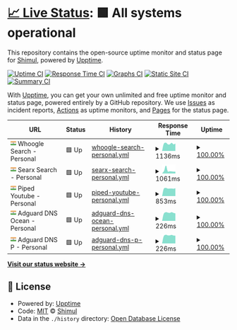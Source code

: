 # [📈 Live Status](https://status.shimul.me): <!--live status--> **🟩 All systems operational**

This repository contains the open-source uptime monitor and status page for [Shimul](https://status.shimul.me), powered by [Upptime](https://github.com/upptime/upptime).

[![Uptime CI](https://github.com/shimuldn/upptime-personal/workflows/Uptime%20CI/badge.svg)](https://github.com/shimuldn/upptime-personal/actions?query=workflow%3A%22Uptime+CI%22)
[![Response Time CI](https://github.com/shimuldn/upptime-personal/workflows/Response%20Time%20CI/badge.svg)](https://github.com/shimuldn/upptime-personal/actions?query=workflow%3A%22Response+Time+CI%22)
[![Graphs CI](https://github.com/shimuldn/upptime-personal/workflows/Graphs%20CI/badge.svg)](https://github.com/shimuldn/upptime-personal/actions?query=workflow%3A%22Graphs+CI%22)
[![Static Site CI](https://github.com/shimuldn/upptime-personal/workflows/Static%20Site%20CI/badge.svg)](https://github.com/shimuldn/upptime-personal/actions?query=workflow%3A%22Static+Site+CI%22)
[![Summary CI](https://github.com/shimuldn/upptime-personal/workflows/Summary%20CI/badge.svg)](https://github.com/shimuldn/upptime-personal/actions?query=workflow%3A%22Summary+CI%22)

With [Upptime](https://upptime.js.org), you can get your own unlimited and free uptime monitor and status page, powered entirely by a GitHub repository. We use [Issues](https://github.com/shimuldn/upptime-personal/issues) as incident reports, [Actions](https://github.com/shimuldn/upptime-personal/actions) as uptime monitors, and [Pages](https://status.shimul.me) for the status page.

<!--start: status pages-->
<!-- This summary is generated by Upptime (https://github.com/upptime/upptime) -->
<!-- Do not edit this manually, your changes will be overwritten -->
<!-- prettier-ignore -->
| URL | Status | History | Response Time | Uptime |
| --- | ------ | ------- | ------------- | ------ |
| <img alt="" src="https://raw.githubusercontent.com/kreativekorp/vexillo/master/artwork/vexillo/pvb160/in.png" height="13"> Whoogle Search - Personal | 🟩 Up | [whoogle-search-personal.yml](https://github.com/shimuldn/upptime-personal/commits/HEAD/history/whoogle-search-personal.yml) | <details><summary><img alt="Response time graph" src="./graphs/whoogle-search-personal/response-time-week.png" height="20"> 1136ms</summary><br><a href="https://status.shimul.me/history/whoogle-search-personal"><img alt="Response time 1146" src="https://img.shields.io/endpoint?url=https%3A%2F%2Fraw.githubusercontent.com%2Fshimuldn%2Fupptime-personal%2FHEAD%2Fapi%2Fwhoogle-search-personal%2Fresponse-time.json"></a><br><a href="https://status.shimul.me/history/whoogle-search-personal"><img alt="24-hour response time 1173" src="https://img.shields.io/endpoint?url=https%3A%2F%2Fraw.githubusercontent.com%2Fshimuldn%2Fupptime-personal%2FHEAD%2Fapi%2Fwhoogle-search-personal%2Fresponse-time-day.json"></a><br><a href="https://status.shimul.me/history/whoogle-search-personal"><img alt="7-day response time 1136" src="https://img.shields.io/endpoint?url=https%3A%2F%2Fraw.githubusercontent.com%2Fshimuldn%2Fupptime-personal%2FHEAD%2Fapi%2Fwhoogle-search-personal%2Fresponse-time-week.json"></a><br><a href="https://status.shimul.me/history/whoogle-search-personal"><img alt="30-day response time 1189" src="https://img.shields.io/endpoint?url=https%3A%2F%2Fraw.githubusercontent.com%2Fshimuldn%2Fupptime-personal%2FHEAD%2Fapi%2Fwhoogle-search-personal%2Fresponse-time-month.json"></a><br><a href="https://status.shimul.me/history/whoogle-search-personal"><img alt="1-year response time 1146" src="https://img.shields.io/endpoint?url=https%3A%2F%2Fraw.githubusercontent.com%2Fshimuldn%2Fupptime-personal%2FHEAD%2Fapi%2Fwhoogle-search-personal%2Fresponse-time-year.json"></a></details> | <details><summary><a href="https://status.shimul.me/history/whoogle-search-personal">100.00%</a></summary><a href="https://status.shimul.me/history/whoogle-search-personal"><img alt="All-time uptime 100.00%" src="https://img.shields.io/endpoint?url=https%3A%2F%2Fraw.githubusercontent.com%2Fshimuldn%2Fupptime-personal%2FHEAD%2Fapi%2Fwhoogle-search-personal%2Fuptime.json"></a><br><a href="https://status.shimul.me/history/whoogle-search-personal"><img alt="24-hour uptime 100.00%" src="https://img.shields.io/endpoint?url=https%3A%2F%2Fraw.githubusercontent.com%2Fshimuldn%2Fupptime-personal%2FHEAD%2Fapi%2Fwhoogle-search-personal%2Fuptime-day.json"></a><br><a href="https://status.shimul.me/history/whoogle-search-personal"><img alt="7-day uptime 100.00%" src="https://img.shields.io/endpoint?url=https%3A%2F%2Fraw.githubusercontent.com%2Fshimuldn%2Fupptime-personal%2FHEAD%2Fapi%2Fwhoogle-search-personal%2Fuptime-week.json"></a><br><a href="https://status.shimul.me/history/whoogle-search-personal"><img alt="30-day uptime 100.00%" src="https://img.shields.io/endpoint?url=https%3A%2F%2Fraw.githubusercontent.com%2Fshimuldn%2Fupptime-personal%2FHEAD%2Fapi%2Fwhoogle-search-personal%2Fuptime-month.json"></a><br><a href="https://status.shimul.me/history/whoogle-search-personal"><img alt="1-year uptime 100.00%" src="https://img.shields.io/endpoint?url=https%3A%2F%2Fraw.githubusercontent.com%2Fshimuldn%2Fupptime-personal%2FHEAD%2Fapi%2Fwhoogle-search-personal%2Fuptime-year.json"></a></details>
| <img alt="" src="https://raw.githubusercontent.com/kreativekorp/vexillo/master/artwork/vexillo/pvb160/in.png" height="13"> Searx Search - Personal | 🟩 Up | [searx-search-personal.yml](https://github.com/shimuldn/upptime-personal/commits/HEAD/history/searx-search-personal.yml) | <details><summary><img alt="Response time graph" src="./graphs/searx-search-personal/response-time-week.png" height="20"> 1061ms</summary><br><a href="https://status.shimul.me/history/searx-search-personal"><img alt="Response time 854" src="https://img.shields.io/endpoint?url=https%3A%2F%2Fraw.githubusercontent.com%2Fshimuldn%2Fupptime-personal%2FHEAD%2Fapi%2Fsearx-search-personal%2Fresponse-time.json"></a><br><a href="https://status.shimul.me/history/searx-search-personal"><img alt="24-hour response time 675" src="https://img.shields.io/endpoint?url=https%3A%2F%2Fraw.githubusercontent.com%2Fshimuldn%2Fupptime-personal%2FHEAD%2Fapi%2Fsearx-search-personal%2Fresponse-time-day.json"></a><br><a href="https://status.shimul.me/history/searx-search-personal"><img alt="7-day response time 1061" src="https://img.shields.io/endpoint?url=https%3A%2F%2Fraw.githubusercontent.com%2Fshimuldn%2Fupptime-personal%2FHEAD%2Fapi%2Fsearx-search-personal%2Fresponse-time-week.json"></a><br><a href="https://status.shimul.me/history/searx-search-personal"><img alt="30-day response time 881" src="https://img.shields.io/endpoint?url=https%3A%2F%2Fraw.githubusercontent.com%2Fshimuldn%2Fupptime-personal%2FHEAD%2Fapi%2Fsearx-search-personal%2Fresponse-time-month.json"></a><br><a href="https://status.shimul.me/history/searx-search-personal"><img alt="1-year response time 854" src="https://img.shields.io/endpoint?url=https%3A%2F%2Fraw.githubusercontent.com%2Fshimuldn%2Fupptime-personal%2FHEAD%2Fapi%2Fsearx-search-personal%2Fresponse-time-year.json"></a></details> | <details><summary><a href="https://status.shimul.me/history/searx-search-personal">100.00%</a></summary><a href="https://status.shimul.me/history/searx-search-personal"><img alt="All-time uptime 99.99%" src="https://img.shields.io/endpoint?url=https%3A%2F%2Fraw.githubusercontent.com%2Fshimuldn%2Fupptime-personal%2FHEAD%2Fapi%2Fsearx-search-personal%2Fuptime.json"></a><br><a href="https://status.shimul.me/history/searx-search-personal"><img alt="24-hour uptime 100.00%" src="https://img.shields.io/endpoint?url=https%3A%2F%2Fraw.githubusercontent.com%2Fshimuldn%2Fupptime-personal%2FHEAD%2Fapi%2Fsearx-search-personal%2Fuptime-day.json"></a><br><a href="https://status.shimul.me/history/searx-search-personal"><img alt="7-day uptime 100.00%" src="https://img.shields.io/endpoint?url=https%3A%2F%2Fraw.githubusercontent.com%2Fshimuldn%2Fupptime-personal%2FHEAD%2Fapi%2Fsearx-search-personal%2Fuptime-week.json"></a><br><a href="https://status.shimul.me/history/searx-search-personal"><img alt="30-day uptime 100.00%" src="https://img.shields.io/endpoint?url=https%3A%2F%2Fraw.githubusercontent.com%2Fshimuldn%2Fupptime-personal%2FHEAD%2Fapi%2Fsearx-search-personal%2Fuptime-month.json"></a><br><a href="https://status.shimul.me/history/searx-search-personal"><img alt="1-year uptime 99.99%" src="https://img.shields.io/endpoint?url=https%3A%2F%2Fraw.githubusercontent.com%2Fshimuldn%2Fupptime-personal%2FHEAD%2Fapi%2Fsearx-search-personal%2Fuptime-year.json"></a></details>
| <img alt="" src="https://raw.githubusercontent.com/kreativekorp/vexillo/master/artwork/vexillo/pvb160/in.png" height="13"> Piped Youtube - Personal | 🟩 Up | [piped-youtube-personal.yml](https://github.com/shimuldn/upptime-personal/commits/HEAD/history/piped-youtube-personal.yml) | <details><summary><img alt="Response time graph" src="./graphs/piped-youtube-personal/response-time-week.png" height="20"> 853ms</summary><br><a href="https://status.shimul.me/history/piped-youtube-personal"><img alt="Response time 750" src="https://img.shields.io/endpoint?url=https%3A%2F%2Fraw.githubusercontent.com%2Fshimuldn%2Fupptime-personal%2FHEAD%2Fapi%2Fpiped-youtube-personal%2Fresponse-time.json"></a><br><a href="https://status.shimul.me/history/piped-youtube-personal"><img alt="24-hour response time 865" src="https://img.shields.io/endpoint?url=https%3A%2F%2Fraw.githubusercontent.com%2Fshimuldn%2Fupptime-personal%2FHEAD%2Fapi%2Fpiped-youtube-personal%2Fresponse-time-day.json"></a><br><a href="https://status.shimul.me/history/piped-youtube-personal"><img alt="7-day response time 853" src="https://img.shields.io/endpoint?url=https%3A%2F%2Fraw.githubusercontent.com%2Fshimuldn%2Fupptime-personal%2FHEAD%2Fapi%2Fpiped-youtube-personal%2Fresponse-time-week.json"></a><br><a href="https://status.shimul.me/history/piped-youtube-personal"><img alt="30-day response time 857" src="https://img.shields.io/endpoint?url=https%3A%2F%2Fraw.githubusercontent.com%2Fshimuldn%2Fupptime-personal%2FHEAD%2Fapi%2Fpiped-youtube-personal%2Fresponse-time-month.json"></a><br><a href="https://status.shimul.me/history/piped-youtube-personal"><img alt="1-year response time 750" src="https://img.shields.io/endpoint?url=https%3A%2F%2Fraw.githubusercontent.com%2Fshimuldn%2Fupptime-personal%2FHEAD%2Fapi%2Fpiped-youtube-personal%2Fresponse-time-year.json"></a></details> | <details><summary><a href="https://status.shimul.me/history/piped-youtube-personal">100.00%</a></summary><a href="https://status.shimul.me/history/piped-youtube-personal"><img alt="All-time uptime 91.05%" src="https://img.shields.io/endpoint?url=https%3A%2F%2Fraw.githubusercontent.com%2Fshimuldn%2Fupptime-personal%2FHEAD%2Fapi%2Fpiped-youtube-personal%2Fuptime.json"></a><br><a href="https://status.shimul.me/history/piped-youtube-personal"><img alt="24-hour uptime 100.00%" src="https://img.shields.io/endpoint?url=https%3A%2F%2Fraw.githubusercontent.com%2Fshimuldn%2Fupptime-personal%2FHEAD%2Fapi%2Fpiped-youtube-personal%2Fuptime-day.json"></a><br><a href="https://status.shimul.me/history/piped-youtube-personal"><img alt="7-day uptime 100.00%" src="https://img.shields.io/endpoint?url=https%3A%2F%2Fraw.githubusercontent.com%2Fshimuldn%2Fupptime-personal%2FHEAD%2Fapi%2Fpiped-youtube-personal%2Fuptime-week.json"></a><br><a href="https://status.shimul.me/history/piped-youtube-personal"><img alt="30-day uptime 99.92%" src="https://img.shields.io/endpoint?url=https%3A%2F%2Fraw.githubusercontent.com%2Fshimuldn%2Fupptime-personal%2FHEAD%2Fapi%2Fpiped-youtube-personal%2Fuptime-month.json"></a><br><a href="https://status.shimul.me/history/piped-youtube-personal"><img alt="1-year uptime 91.05%" src="https://img.shields.io/endpoint?url=https%3A%2F%2Fraw.githubusercontent.com%2Fshimuldn%2Fupptime-personal%2FHEAD%2Fapi%2Fpiped-youtube-personal%2Fuptime-year.json"></a></details>
| <img alt="" src="https://raw.githubusercontent.com/kreativekorp/vexillo/master/artwork/vexillo/pvb160/in.png" height="13"> Adguard DNS Ocean - Personal | 🟩 Up | [adguard-dns-ocean-personal.yml](https://github.com/shimuldn/upptime-personal/commits/HEAD/history/adguard-dns-ocean-personal.yml) | <details><summary><img alt="Response time graph" src="./graphs/adguard-dns-ocean-personal/response-time-week.png" height="20"> 226ms</summary><br><a href="https://status.shimul.me/history/adguard-dns-ocean-personal"><img alt="Response time 224" src="https://img.shields.io/endpoint?url=https%3A%2F%2Fraw.githubusercontent.com%2Fshimuldn%2Fupptime-personal%2FHEAD%2Fapi%2Fadguard-dns-ocean-personal%2Fresponse-time.json"></a><br><a href="https://status.shimul.me/history/adguard-dns-ocean-personal"><img alt="24-hour response time 211" src="https://img.shields.io/endpoint?url=https%3A%2F%2Fraw.githubusercontent.com%2Fshimuldn%2Fupptime-personal%2FHEAD%2Fapi%2Fadguard-dns-ocean-personal%2Fresponse-time-day.json"></a><br><a href="https://status.shimul.me/history/adguard-dns-ocean-personal"><img alt="7-day response time 226" src="https://img.shields.io/endpoint?url=https%3A%2F%2Fraw.githubusercontent.com%2Fshimuldn%2Fupptime-personal%2FHEAD%2Fapi%2Fadguard-dns-ocean-personal%2Fresponse-time-week.json"></a><br><a href="https://status.shimul.me/history/adguard-dns-ocean-personal"><img alt="30-day response time 227" src="https://img.shields.io/endpoint?url=https%3A%2F%2Fraw.githubusercontent.com%2Fshimuldn%2Fupptime-personal%2FHEAD%2Fapi%2Fadguard-dns-ocean-personal%2Fresponse-time-month.json"></a><br><a href="https://status.shimul.me/history/adguard-dns-ocean-personal"><img alt="1-year response time 224" src="https://img.shields.io/endpoint?url=https%3A%2F%2Fraw.githubusercontent.com%2Fshimuldn%2Fupptime-personal%2FHEAD%2Fapi%2Fadguard-dns-ocean-personal%2Fresponse-time-year.json"></a></details> | <details><summary><a href="https://status.shimul.me/history/adguard-dns-ocean-personal">100.00%</a></summary><a href="https://status.shimul.me/history/adguard-dns-ocean-personal"><img alt="All-time uptime 98.71%" src="https://img.shields.io/endpoint?url=https%3A%2F%2Fraw.githubusercontent.com%2Fshimuldn%2Fupptime-personal%2FHEAD%2Fapi%2Fadguard-dns-ocean-personal%2Fuptime.json"></a><br><a href="https://status.shimul.me/history/adguard-dns-ocean-personal"><img alt="24-hour uptime 100.00%" src="https://img.shields.io/endpoint?url=https%3A%2F%2Fraw.githubusercontent.com%2Fshimuldn%2Fupptime-personal%2FHEAD%2Fapi%2Fadguard-dns-ocean-personal%2Fuptime-day.json"></a><br><a href="https://status.shimul.me/history/adguard-dns-ocean-personal"><img alt="7-day uptime 100.00%" src="https://img.shields.io/endpoint?url=https%3A%2F%2Fraw.githubusercontent.com%2Fshimuldn%2Fupptime-personal%2FHEAD%2Fapi%2Fadguard-dns-ocean-personal%2Fuptime-week.json"></a><br><a href="https://status.shimul.me/history/adguard-dns-ocean-personal"><img alt="30-day uptime 99.56%" src="https://img.shields.io/endpoint?url=https%3A%2F%2Fraw.githubusercontent.com%2Fshimuldn%2Fupptime-personal%2FHEAD%2Fapi%2Fadguard-dns-ocean-personal%2Fuptime-month.json"></a><br><a href="https://status.shimul.me/history/adguard-dns-ocean-personal"><img alt="1-year uptime 98.71%" src="https://img.shields.io/endpoint?url=https%3A%2F%2Fraw.githubusercontent.com%2Fshimuldn%2Fupptime-personal%2FHEAD%2Fapi%2Fadguard-dns-ocean-personal%2Fuptime-year.json"></a></details>
| <img alt="" src="https://raw.githubusercontent.com/kreativekorp/vexillo/master/artwork/vexillo/pvb160/in.png" height="13"> Adguard DNS P - Personal | 🟩 Up | [adguard-dns-p-personal.yml](https://github.com/shimuldn/upptime-personal/commits/HEAD/history/adguard-dns-p-personal.yml) | <details><summary><img alt="Response time graph" src="./graphs/adguard-dns-p-personal/response-time-week.png" height="20"> 226ms</summary><br><a href="https://status.shimul.me/history/adguard-dns-p-personal"><img alt="Response time 227" src="https://img.shields.io/endpoint?url=https%3A%2F%2Fraw.githubusercontent.com%2Fshimuldn%2Fupptime-personal%2FHEAD%2Fapi%2Fadguard-dns-p-personal%2Fresponse-time.json"></a><br><a href="https://status.shimul.me/history/adguard-dns-p-personal"><img alt="24-hour response time 218" src="https://img.shields.io/endpoint?url=https%3A%2F%2Fraw.githubusercontent.com%2Fshimuldn%2Fupptime-personal%2FHEAD%2Fapi%2Fadguard-dns-p-personal%2Fresponse-time-day.json"></a><br><a href="https://status.shimul.me/history/adguard-dns-p-personal"><img alt="7-day response time 226" src="https://img.shields.io/endpoint?url=https%3A%2F%2Fraw.githubusercontent.com%2Fshimuldn%2Fupptime-personal%2FHEAD%2Fapi%2Fadguard-dns-p-personal%2Fresponse-time-week.json"></a><br><a href="https://status.shimul.me/history/adguard-dns-p-personal"><img alt="30-day response time 229" src="https://img.shields.io/endpoint?url=https%3A%2F%2Fraw.githubusercontent.com%2Fshimuldn%2Fupptime-personal%2FHEAD%2Fapi%2Fadguard-dns-p-personal%2Fresponse-time-month.json"></a><br><a href="https://status.shimul.me/history/adguard-dns-p-personal"><img alt="1-year response time 227" src="https://img.shields.io/endpoint?url=https%3A%2F%2Fraw.githubusercontent.com%2Fshimuldn%2Fupptime-personal%2FHEAD%2Fapi%2Fadguard-dns-p-personal%2Fresponse-time-year.json"></a></details> | <details><summary><a href="https://status.shimul.me/history/adguard-dns-p-personal">100.00%</a></summary><a href="https://status.shimul.me/history/adguard-dns-p-personal"><img alt="All-time uptime 100.00%" src="https://img.shields.io/endpoint?url=https%3A%2F%2Fraw.githubusercontent.com%2Fshimuldn%2Fupptime-personal%2FHEAD%2Fapi%2Fadguard-dns-p-personal%2Fuptime.json"></a><br><a href="https://status.shimul.me/history/adguard-dns-p-personal"><img alt="24-hour uptime 100.00%" src="https://img.shields.io/endpoint?url=https%3A%2F%2Fraw.githubusercontent.com%2Fshimuldn%2Fupptime-personal%2FHEAD%2Fapi%2Fadguard-dns-p-personal%2Fuptime-day.json"></a><br><a href="https://status.shimul.me/history/adguard-dns-p-personal"><img alt="7-day uptime 100.00%" src="https://img.shields.io/endpoint?url=https%3A%2F%2Fraw.githubusercontent.com%2Fshimuldn%2Fupptime-personal%2FHEAD%2Fapi%2Fadguard-dns-p-personal%2Fuptime-week.json"></a><br><a href="https://status.shimul.me/history/adguard-dns-p-personal"><img alt="30-day uptime 100.00%" src="https://img.shields.io/endpoint?url=https%3A%2F%2Fraw.githubusercontent.com%2Fshimuldn%2Fupptime-personal%2FHEAD%2Fapi%2Fadguard-dns-p-personal%2Fuptime-month.json"></a><br><a href="https://status.shimul.me/history/adguard-dns-p-personal"><img alt="1-year uptime 100.00%" src="https://img.shields.io/endpoint?url=https%3A%2F%2Fraw.githubusercontent.com%2Fshimuldn%2Fupptime-personal%2FHEAD%2Fapi%2Fadguard-dns-p-personal%2Fuptime-year.json"></a></details>

<!--end: status pages-->

[**Visit our status website →**](https://status.shimul.me)

## 📄 License

- Powered by: [Upptime](https://github.com/upptime/upptime)
- Code: [MIT](./LICENSE) © [Shimul](https://status.shimul.me)
- Data in the `./history` directory: [Open Database License](https://opendatacommons.org/licenses/odbl/1-0/)
